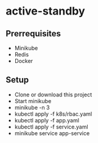 # active-standby

## Prerrequisites

- Minikube
- Redis
- Docker

## Setup

- Clone or download this project
- Start minikube
- minikube -n 3
- kubectl apply -f k8s/rbac.yaml
- kubectl apply -f app.yaml
- kubectl apply -f service.yaml
- minikube service app-service
